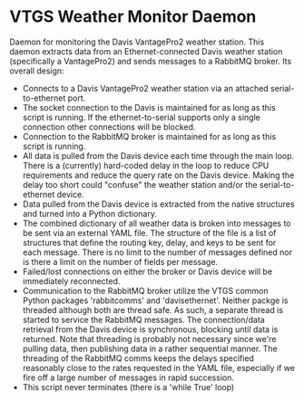 # VTGS Weather Monitor Daemon
Daemon for monitoring the Davis VantagePro2 weather station.  This daemon extracts data from an Ethernet-connected Davis weather station
(specifically a VantagePro2) and sends messages to a RabbitMQ broker. Its
overall design:
  - Connects to a Davis VantagePro2 weather station via an attached
    serial-to-ethernet port.
  - The socket connection to the Davis is maintained for as long as this
    script is running.  If the ethernet-to-serial supports only a single
    connection other connections will be blocked.
  - Connection to the RabbitMQ broker is maintained for as long as this
    script is running.
  - All data is pulled from the Davis device each time through the main
    loop.  There is a (currently) hard-coded delay in the loop to reduce
    CPU requirements and reduce the query rate on the Davis device. Making
    the delay too short could "confuse" the weather station and/or the
    serial-to-ethernet device.
  - Data pulled from the Davis device is extracted from the native structures
    and turned into a Python dictionary.
  - The combined dictionary of all weather data is broken into messages to
    be sent via an external YAML file.  The structure of the file is a list
    of structures that define the routing key, delay, and keys to be sent
    for each message.  There is no limit to the number of messages defined
    nor is there a limit on the number of fields per message.
  - Failed/lost connections on either the broker or Davis device will be
    immediately reconnected.
  - Communication to the RabbitMQ broker utilize the VTGS common Python
    packages 'rabbitcomms' and 'davisethernet'.  Neither packge is threaded
    although both are thread safe.  As such, a separate thread is started
    to service the RabbitMQ messages.  The connection/data retrieval from
    the Davis device is synchronous, blocking until data is returned.  Note
    that threading is probably not necessary since we're pulling data, then
    publishing data in a rather sequential manner.  The threading of the
    RabbitMQ comms keeps the delays specified reasonably close to the rates
    requested in the YAML file, especially if we fire off a large number of
    messages in rapid succession.
  - This script never terminates (there is a 'while True' loop)
